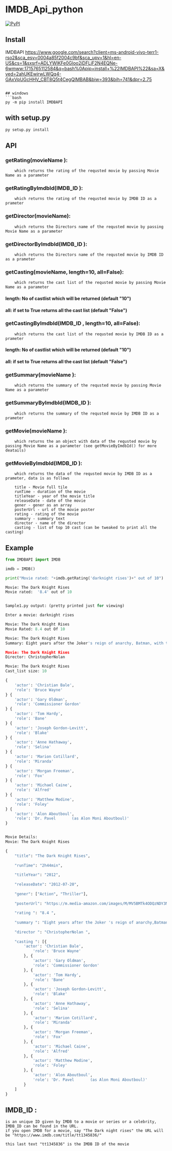 # IMDB_Api_python
[![PyPI](https://img.shields.io/pypi/v/IMDBAPI.svg)](https://pypi.python.org/pypi/IMDBAPI)


## Install

IMDBAPI
https://www.google.com/search?client=ms-android-vivo-terr1-rso2&sca_esv=0004a85f2004c9bf&sca_upv=1&hl=en-US&cs=1&sxsrf=ADLYWIKFe0Gloo2iDFLiF2N4EQNe-6wmww:1715765112584&q=bash%0Apip+install+%22IMDBAPI%22&sa=X&ved=2ahUKEwirwLWQq4-GAxVpUGcHHV_CBT8Q5t4CegQIMBAB&biw=393&bih=741&dpr=2.75
```

## windows
```bash
py -m pip install IMDBAPI
```

## with setup.py
```bash
py setup.py install
```

## API
		
 ### getRating(movieName ):
		
		which returns the rating of the requsted movie by passing Movie Name as a parameter
		
 ### getRatingByImdbId(IMDB_ID ):
		
		which returns the rating of the requsted movie by IMDB ID as a prameter

 ### getDirector(movieName):
		
		which returns the Directors name of the requsted movie by passing Movie Name as a parameter

 ### getDirectorByImdbId(IMDB_ID ):
		
		which returns the Directors name of the requsted movie by IMDB ID as a prameter

 ### getCasting(movieName, length=10, all=False):
		
		which returns the cast list of the requsted movie by passing Movie Name as a parameter
 #### length: No of castlist which will be returned (default "10")
 #### all: if set to True returns all the cast list (default "False")
		
 ### getCastingByImdbId(IMDB_ID , length=10, all=False):
		
		which returns the cast list of the requsted movie by IMDB ID as a prameter
 #### length: No of castlist which will be returned (default "10")
 #### all: if set to True returns all the cast list (default "False")

 ### getSummary(movieName ):
		
		which returns the summary of the requsted movie by passing Movie Name as a parameter

 ### getSummaryByImdbId(IMDB_ID ):
		
		which returns the summary of the requsted movie by IMDB ID as a prameter
		
 ### getMovie(movieName ):
		
		which returns the an object with data of the requsted movie by passing Movie Name as a parameter (see getMovieByImdbId() for more deatails)

 ### getMovieByImdbId(IMDB_ID ):
		
		which returns the data of the requsted movie by IMDB ID as a prameter, data is as follows
		
		title - Movie full tile
		runTime - duration of the movie
		titleYear - year of the movie title
		releaseDate - date of the movie
		gener - gener as an array
		posterUrl - url of the movie poster
		rating - rating of the movie
		summary - summary text
		director - name of the director
		casting - list of top 10 cast (can be tweaked to print all the casting)

## Example

```python
from IMDBAPI import IMDB

imdb = IMDB()

print("Movie rated: "+imdb.getRating('darknight rises')+" out of 10")

Movie: The Dark Knight Rises
Movie rated:  '8.4' out of 10


Sample1.py output: (pretty printed just for viewing)

Enter a movie: darknight rises

Movie: The Dark Knight Rises
Movie Rated: 8.4 out Of 10

Movie: The Dark Knight Rises
Summary: Eight years after the Joker's reign of anarchy, Batman, with the help of the enigmatic Catwoman, is forced from his exile to save Gotham City, now on the edge of total annihilation, from the brutal guerrilla terrorist Bane.

Movie: The Dark Knight Rises
Director: ChristopherNolan

Movie: The Dark Knight Rises
Cast_list size: 10

{
	'actor': 'Christian Bale',
	'role': 'Bruce Wayne'
} {
	'actor': 'Gary Oldman',
	'role': 'Commissioner Gordon'
} {
	'actor': 'Tom Hardy',
	'role': 'Bane'
} {
	'actor': 'Joseph Gordon-Levitt',
	'role': 'Blake'
} {
	'actor': 'Anne Hathaway',
	'role': 'Selina'
} {
	'actor': 'Marion Cotillard',
	'role': 'Miranda'
} {
	'actor': 'Morgan Freeman',
	'role': 'Fox'
} {
	'actor': 'Michael Caine',
	'role': 'Alfred'
} {
	'actor': 'Matthew Modine',
	'role': 'Foley'
} {
	'actor': 'Alon Aboutboul',
	'role': 'Dr. Pavel       (as Alon Moni Aboutboul)'
}


Movie Details:
Movie: The Dark Knight Rises

{
	"title": "The Dark Knight Rises",
	
	"runTime": "2h44min",
	
	"titleYear": "2012",
	
	"releaseDate": "2012-07-20",
	
	"gener": ["Action", "Thriller"],
	
	"posterUrl": "https://m.media-amazon.com/images/M/MV5BMTk4ODQzNDY3Ml5BMl5BanBnXkFtZTcwODA0NTM4Nw@@._V1_UX182_CR0,0,182,268_AL__QL50.jpg",
	
	"rating ": "8.4 ",
	
	"summary ": "Eight years after the Joker 's reign of anarchy,Batman with the help of the enigmatic Catwoman,is forced from his exile to save Gotham City",
	
	"director ": "ChristopherNolan ", 
	
	"casting ": [{
		'actor': 'Christian Bale',
			'role': 'Bruce Wayne'
		}, {
			'actor': 'Gary Oldman',
			'role': 'Commissioner Gordon'
		}, {
			'actor': 'Tom Hardy',
			'role': 'Bane'
		}, {
			'actor': 'Joseph Gordon-Levitt',
			'role': 'Blake'
		}, {
			'actor': 'Anne Hathaway',
			'role': 'Selina'
		}, {
			'actor': 'Marion Cotillard',
			'role': 'Miranda'
		}, {
			'actor': 'Morgan Freeman',
			'role': 'Fox'
		}, {
			'actor': 'Michael Caine',
			'role': 'Alfred'
		}, {
			'actor': 'Matthew Modine',
			'role': 'Foley'
		}, {
			'actor': 'Alon Aboutboul',
			'role': 'Dr. Pavel       (as Alon Moni Aboutboul)'
		}
	]
}
```


## IMDB_ID : 
	is an unique ID given by IMDB to a movie or series or a celebrity, IMDB_ID can be found in the URL.
	if you open IMDB for a movie, say "The Dark night rises" the URL will be "https://www.imdb.com/title/tt1345836/"
	
	this last text "tt1345836" is the IMDB ID of the movie



